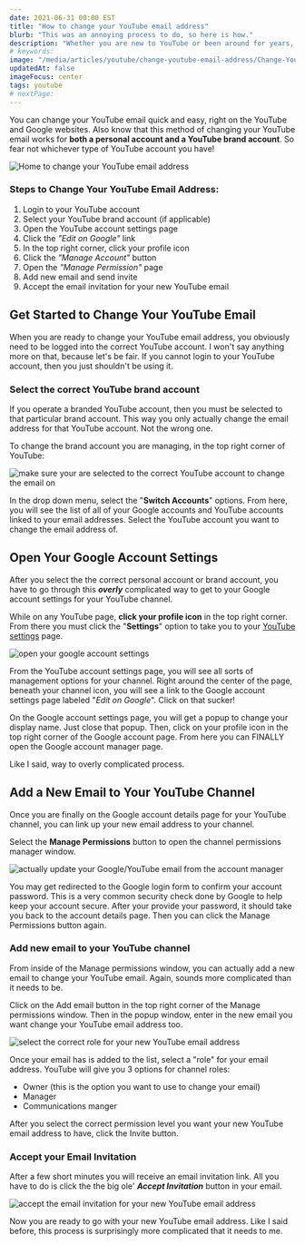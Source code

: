 ```yaml
---
date: 2021-06-31 00:00 EST
title: "How to change your YouTube email address"
blurb: "This was an annoying process to do, so here is how."
description: "Whether you are new to YouTube or been around for years, their may come a time to change your YouTube email address. Here is how."
# keywords:
image: "/media/articles/youtube/change-youtube-email-address/Change-YouTube-Email-Address-0.png"
updatedAt: false
imageFocus: center
tags: youtube
# nextPage:
---
```


You can change your YouTube email quick and easy, right on the YouTube and Google websites. Also know that this method of changing your YouTube email works for **both a personal account and a YouTube brand account**. So fear not whichever type of YouTube account you have!

![Home to change your YouTube email address](/media/articles/youtube/change-youtube-email-address/Change-YouTube-Email-Address-0.png)

### Steps to Change Your YouTube Email Address:

1. Login to your YouTube account
2. Select your YouTube brand account (if applicable)
3. Open the YouTube account settings page
4. Click the _"Edit on Google"_ link
5. In the top right corner, click your profile icon
6. Click the _"Manage Account"_ button
7. Open the _"Manage Permission"_ page
8. Add new email and send invite
9. Accept the email invitation for your new YouTube email

## Get Started to Change Your YouTube Email

When you are ready to change your YouTube email address, you obviously need to be logged into the correct YouTube account. I won't say anything more on that, because let's be fair. If you cannot login to your YouTube account, then you just shouldn't be using it.

### Select the correct YouTube brand account

If you operate a branded YouTube account, then you must be selected to that particular brand account. This way you only actually change the email address for that YouTube account. Not the wrong one.

To change the brand account you are managing, in the top right corner of YouTube:

![make sure your are selected to the correct YouTube account to change the email on](/media/articles/youtube/change-youtube-email-address/Change-YouTube-Email-Address-1-select-the-correct-YouTube-brand-account.png)

In the drop down menu, select the "**Switch Accounts**" options. From here, you will see the list of all of your Google accounts and YouTube accounts linked to your email addresses. Select the YouTube account you want to change the email address of.

## Open Your Google Account Settings

After you select the the correct personal account or brand account, you have to go through this **_overly_** complicated way to get to your Google account settings for your YouTube channel.

While on any YouTube page, **click your profile icon** in the top right corner. From there you must click the "**Settings**" option to take you to your [YouTube settings](https://www.youtube.com/account) page.

![open your google account settings](/media/articles/youtube/change-youtube-email-address/Change-YouTube-Email-Address-2-open-your-Google-account-settings.png)

From the YouTube account settings page, you will see all sorts of management options for your channel. Right around the center of the page, beneath your channel icon, you will see a link to the Google account settings page labeled "_Edit on Google_". Click on that sucker!

On the Google account settings page, you will get a popup to change your display name. Just close that popup. Then, click on your profile icon in the top right corner of the Google account page. From here you can FINALLY open the Google account manager page.

Like I said, way to overly complicated process.

## Add a New Email to Your YouTube Channel

Once you are finally on the Google account details page for your YouTube channel, you can link up your new email address to your channel.

Select the **Manage Permissions** button to open the channel permissions manager window.

![actually update your Google/YouTube email from the account manager](/media/articles/youtube/change-youtube-email-address/Change-YouTube-Email-Address-4-manage-permissions.png)

<div class="msg note text">
You may get redirected to the Google login form to confirm your account password. This is a very common security check done by Google to help keep your account secure. After your provide your password, it should take you back to the account details page. Then you can click the Manage Permissions button again.
</div>

### Add new email to your YouTube channel

From inside of the Manage permissions window, you can actually add a new email to change your YouTube email. Again, sounds more complicated than it needs to be.

Click on the Add email button in the top right corner of the Manage permissions window. Then in the popup window, enter in the new email you want change your YouTube email address too.

![select the correct role for your new YouTube email address](/media/articles/youtube/change-youtube-email-address/Change-YouTube-Email-Address-5-add-new-email-and-select-permissions.png)

Once your email has is added to the list, select a "role" for your email address. YouTube will give you 3 options for channel roles:

- Owner (this is the option you want to use to change your email)
- Manager
- Communications manger

After you select the correct permission level you want your new YouTube email address to have, click the Invite button.

### Accept your Email Invitation

After a few short minutes you will receive an email invitation link. All you have to do is click the the big ole' **_Accept Invitation_** button in your email.

![accept the email invitation for your new YouTube email address](/media/articles/youtube/change-youtube-email-address/Change-YouTube-Email-Address-6-accept-your-email-invitation.png)

Now you are ready to go with your new YouTube email address. Like I said before, this process is surprisingly more complicated that it needs to me.
